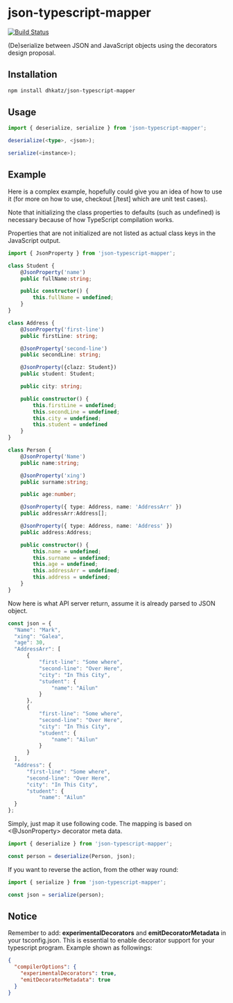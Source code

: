 # json-typescript-mapper

[![Build Status](https://travis-ci.com/dhkatz/json-typescript-mapper.svg?branch=master)](https://travis-ci.com/dhkatz/json-typescript-mapper)

(De)serialize between JSON and JavaScript objects using the decorators design proposal.

## Installation
```bash
npm install dhkatz/json-typescript-mapper
```

## Usage

```typescript
import { deserialize, serialize } from 'json-typescript-mapper';

deserialize(<type>, <json>);

serialize(<instance>);
```

## Example 
Here is a complex example, hopefully could give you an idea of how to use it (for more on how to use, checkout [/test] which are unit test cases).

Note that initializing the class properties to defaults (such as undefined) is necessary because of how TypeScript compilation works.

Properties that are not initialized are not listed as actual class keys in the JavaScript output.

```typescript
import { JsonProperty } from 'json-typescript-mapper';

class Student {
    @JsonProperty('name')
    public fullName:string;

    public constructor() {
        this.fullName = undefined;
    }
}

class Address {
    @JsonProperty('first-line')
    public firstLine: string;

    @JsonProperty('second-line')
    public secondLine: string;

    @JsonProperty({clazz: Student})
    public student: Student;

    public city: string;

    public constructor() {
        this.firstLine = undefined;
        this.secondLine = undefined;
        this.city = undefined;
        this.student = undefined
    }
}

class Person {
    @JsonProperty('Name')
    public name:string;

    @JsonProperty('xing')
    public surname:string;

    public age:number;

    @JsonProperty({ type: Address, name: 'AddressArr' })
    public addressArr:Address[];

    @JsonProperty({ type: Address, name: 'Address' })
    public address:Address;

    public constructor() {
        this.name = undefined;
        this.surname = undefined;
        this.age = undefined;
        this.addressArr = undefined;
        this.address = undefined;
    }
}
```

Now here is what API server return, assume it is already parsed to JSON object.
```typescript
const json = {
  "Name": "Mark",
  "xing": "Galea",
  "age": 30,
  "AddressArr": [
      {
          "first-line": "Some where",
          "second-line": "Over Here",
          "city": "In This City",
          "student": {
              "name": "Ailun"
          }
      },
      {
          "first-line": "Some where",
          "second-line": "Over Here",
          "city": "In This City",
          "student": {
              "name": "Ailun"
          }
      }
  ],
  "Address": {
      "first-line": "Some where",
      "second-line": "Over Here",
      "city": "In This City",
      "student": {
          "name": "Ailun"
  }
};
```

Simply, just map it use following code. The mapping is based on <@JsonProperty> decorator meta data.

```typescript
import { deserialize } from 'json-typescript-mapper';

const person = deserialize(Person, json);
```

If you want to reverse the action, from the other way round:

```typescript
import { serialize } from 'json-typescript-mapper';

const json = serialize(person);
```

## Notice
Remember to add: <b>experimentalDecorators</b> and <b>emitDecoratorMetadata</b> in your tsconfig.json. 
This is essential to enable decorator support for your typescript program. Example shown as followings:

```json
{
  "compilerOptions": {
    "experimentalDecorators": true,
    "emitDecoratorMetadata": true
  }
}
```
